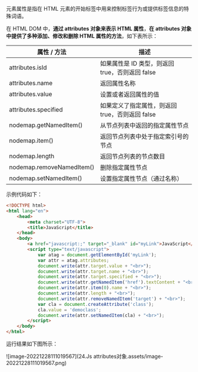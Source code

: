 元素属性是指在 HTML 元素的开始标签中用来控制标签行为或提供标签信息的特殊词语。

 在 HTML DOM 中，**通过 attributes 对象来表示 HTML 属性**，**在 attributes 对象中提供了多种添加、修改和删除 HTML 属性的方法**，如下表所示：

| 属性 / 方法               | 描述                                            |
| ------------------------- | ----------------------------------------------- |
| attributes.isId           | 如果属性是 ID 类型，则返回 true，否则返回 false |
| attributes.name           | 返回属性名称                                    |
| attributes.value          | 设置或者返回属性的值                            |
| attributes.specified      | 如果定义了指定属性，则返回 true，否则返回 false |
| nodemap.getNamedItem()    | 从节点列表中返回的指定属性节点                  |
| nodemap.item()            | 返回节点列表中处于指定索引号的节点              |
| nodemap.length            | 返回节点列表的节点数目                          |
| nodemap.removeNamedItem() | 删除指定属性节点                                |
| nodemap.setNamedItem()    | 设置指定属性节点（通过名称）                    |

示例代码如下：

```html
<!DOCTYPE html>
<html lang="en">
    <head>
        <meta charset="UTF-8">
        <title>JavaScript</title>
    </head>
    <body>
        <a href="javascript:;" target="_blank" id="myLink">JavaScript</a><br>
        <script type="text/javascript">
            var atag = document.getElementById('myLink');
            var attr = atag.attributes;
            document.write(attr.target.value + "<br>");                 // 输出：_blank
            document.write(attr.target.name + "<br>");                  // 输出：target
            document.write(attr.target.specified + "<br>");             // 输出：true
            document.write(attr.getNamedItem('href').textContent + "<br>");  // 输出：javascript:;
            document.write(attr.item(0).name + "<br>");                 // 输出：href
            document.write(attr.length + "<br>");                       // 输出：3
            document.write(attr.removeNamedItem('target') + "<br>");    // 输出：[object Attr]
            var cla = document.createAttribute('class');
            cla.value = 'democlass';
            document.write(attr.setNamedItem(cla) + "<br>");            // 输出：null
        </script>
    </body>
</html>
```

运行结果如下图所示：

![image-20221228111019567](24.Js attributes对象.assets/image-20221228111019567.png)